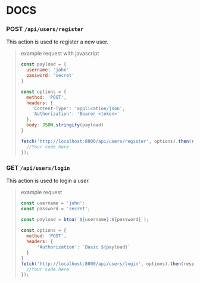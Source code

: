 # DOCS

### POST `/api/users/register`
This action is used to register a new user.

> example request with javascript
>
> ```js
> const payload = {
>   username: 'john'
>   password: 'secret'
> }
>
> const options = {
>   method: 'POST',
>   headers: {
>     'Content-Type': 'application/json',
>     'Authorization': 'Bearer <token>'
>   },
>   body: JSON.stringify(payload)
> }   
> 
> fetch('http://localhost:8000/api/users/register', options).then(response => {
>   //Your code here    
>});
> ```

### GET `/api/users/login`
This action is used to login a user.

> example request
>
> ```js
> const username = 'john':
> const password = 'secret';
> 
> const payload = btoa(`${username}:${password}`);
>    
> const options = {
>   method: 'POST',
>   headers: {
>       'Authorization': `Basic ${payload}`
>   }
> }
> fetch('http://localhost:8000/api/users/login', options).then(response => {
>   //Your code here
>});
> ```
